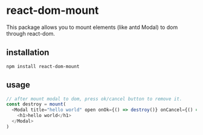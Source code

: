 # react-dom-mount

This package allows you to mount elements (like antd Modal) to dom through react-dom.

## installation

```shell
npm install react-dom-mount
```

## usage

```js
// after mount modal to dom, press ok/cancel button to remove it.
const destroy = mount(
  <Modal title="hello world" open onOk={() => destroy()} onCancel={() => destroy()}>
    <h1>hello world</h1>
  </Modal>
)
```
